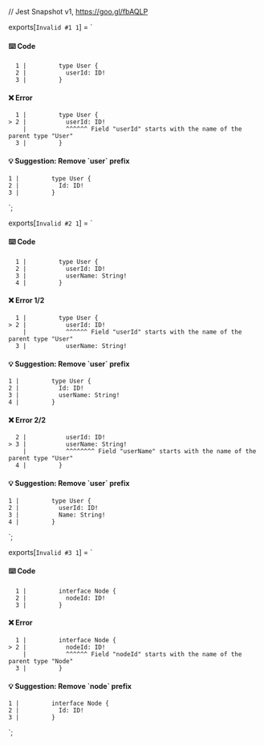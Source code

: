 // Jest Snapshot v1, https://goo.gl/fbAQLP

exports[`Invalid #1 1`] = `
#### ⌨️ Code

      1 |         type User {
      2 |           userId: ID!
      3 |         }

#### ❌ Error

      1 |         type User {
    > 2 |           userId: ID!
        |           ^^^^^^ Field "userId" starts with the name of the parent type "User"
      3 |         }

#### 💡 Suggestion: Remove \`user\` prefix

    1 |         type User {
    2 |           Id: ID!
    3 |         }
`;

exports[`Invalid #2 1`] = `
#### ⌨️ Code

      1 |         type User {
      2 |           userId: ID!
      3 |           userName: String!
      4 |         }

#### ❌ Error 1/2

      1 |         type User {
    > 2 |           userId: ID!
        |           ^^^^^^ Field "userId" starts with the name of the parent type "User"
      3 |           userName: String!

#### 💡 Suggestion: Remove \`user\` prefix

    1 |         type User {
    2 |           Id: ID!
    3 |           userName: String!
    4 |         }

#### ❌ Error 2/2

      2 |           userId: ID!
    > 3 |           userName: String!
        |           ^^^^^^^^ Field "userName" starts with the name of the parent type "User"
      4 |         }

#### 💡 Suggestion: Remove \`user\` prefix

    1 |         type User {
    2 |           userId: ID!
    3 |           Name: String!
    4 |         }
`;

exports[`Invalid #3 1`] = `
#### ⌨️ Code

      1 |         interface Node {
      2 |           nodeId: ID!
      3 |         }

#### ❌ Error

      1 |         interface Node {
    > 2 |           nodeId: ID!
        |           ^^^^^^ Field "nodeId" starts with the name of the parent type "Node"
      3 |         }

#### 💡 Suggestion: Remove \`node\` prefix

    1 |         interface Node {
    2 |           Id: ID!
    3 |         }
`;
